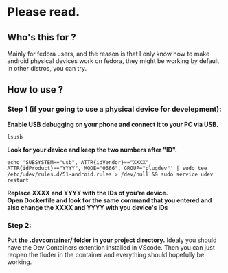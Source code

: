 # Please read.

## Who's this for ?
Mainly for fedora users, and the reason is that I only know how to make android physical devices work on fedora, they might be working by default in other distros, you can try.

## How to use ?

### Step 1 (if your going to use a physical device for develepment):
**Enable USB debugging on your phone and connect it to your PC via USB.**
```
lsusb
```
**Look for your device and keep the two numbers after "ID".**
```
echo 'SUBSYSTEM=="usb", ATTR{idVendor}=="XXXX", ATTR{idProduct}=="YYYY", MODE="0666", GROUP="plugdev"' | sudo tee /etc/udev/rules.d/51-android.rules > /dev/null && sudo service udev restart
```
**Replace XXXX and YYYY with the IDs of you're device.**\
**Open Dockerfile and look for the same command that you entered and also change the XXXX and YYYY with you device's IDs**

### Step 2:
**Put the .devcontainer/ folder in your project directory.**
Idealy you should have the Dev Containers extention installed in VScode. Then you can just reopen the floder in the container and everything should hopefully be working.